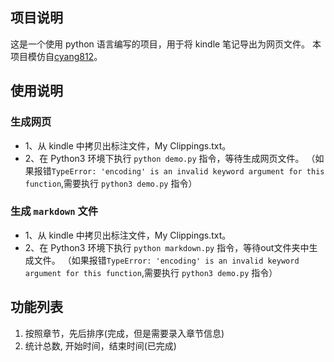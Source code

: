 ## 项目说明

这是一个使用 python 语言编写的项目，用于将 kindle 笔记导出为网页文件。
本项目模仿自[cyang812](https://github.com/cyang812/kindleNote)。

## 使用说明

### 生成网页
- 1、从 kindle 中拷贝出标注文件，My Clippings.txt。
- 2、在 Python3 环境下执行 `python demo.py` 指令，等待生成网页文件。
（如果报错`TypeError: 'encoding' is an invalid keyword argument for this function`,需要执行 `python3 demo.py` 指令）


### 生成 `markdown` 文件

- 1、从 kindle 中拷贝出标注文件，My Clippings.txt。
- 2、在 Python3 环境下执行 `python markdown.py` 指令，等待out文件夹中生成文件。
（如果报错`TypeError: 'encoding' is an invalid keyword argument for this function`,需要执行 `python3 demo.py` 指令）


## 功能列表

1. 按照章节，先后排序(完成，但是需要录入章节信息)
2. 统计总数, 开始时间，结束时间(已完成)